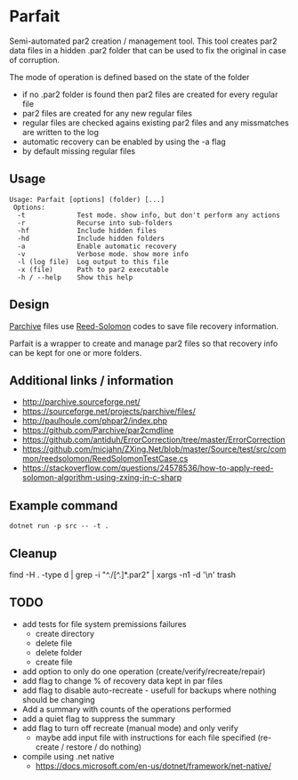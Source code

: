 # Parfait #
Semi-automated par2 creation / management tool.
This tool creates par2 data files in a hidden .par2 folder that can be used to fix the original in case of corruption.

The mode of operation is defined based on the state of the folder
* if no .par2 folder is found then par2 files are created for every regular file
* par2 files are created for any new regular files
* regular files are checked agains existing par2 files and any missmatches are written to the log
* automatic recovery can be enabled by using the -a flag
* by default missing regular files 

## Usage ##
```
Usage: Parfait [options] (folder) [...]
 Options:
  -t             Test mode. show info, but don't perform any actions
  -r             Recurse into sub-folders
  -hf            Include hidden files
  -hd            Include hidden folders
  -a             Enable automatic recovery
  -v             Verbose mode. show more info
  -l (log file)  Log output to this file
  -x (file)      Path to par2 executable
  -h / --help    Show this help
```

## Design ##
[Parchive](http://parchive.sourceforge.net/) files use [Reed-Solomon](https://en.wikipedia.org/wiki/Reed-Solomon_error_correction) codes to save file recovery information.

Parfait is a wrapper to create and manage par2 files so that recovery info can be kept for one or more folders.

## Additional links / information ##
* http://parchive.sourceforge.net/
* https://sourceforge.net/projects/parchive/files/
* http://paulhoule.com/phpar2/index.php
* https://github.com/Parchive/par2cmdline
* https://github.com/antiduh/ErrorCorrection/tree/master/ErrorCorrection
* https://github.com/micjahn/ZXing.Net/blob/master/Source/test/src/common/reedsolomon/ReedSolomonTestCase.cs
* https://stackoverflow.com/questions/24578536/how-to-apply-reed-solomon-algorithm-using-zxing-in-c-sharp

## Example command
`dotnet run -p src -- -t .`

## Cleanup
find -H . -type d | grep -i "^./[^\.]*\.par2" | xargs -n1 -d '\n' trash

## TODO
* add tests for file system premissions failures
  * create directory
  * delete file
  * delete folder
  * create file
* add option to only do one operation (create/verify/recreate/repair)
* add flag to change % of recovery data kept in par files
* add flag to disable auto-recreate - usefull for backups where nothing should be changing
* Add a summary with counts of the operations performed
* add a quiet flag to suppress the summary
* add flag to turn off recreate (manual mode) and only verify
  * maybe add input file with instructions for each file specified (re-create / restore / do nothing)
* compile using .net native
  * https://docs.microsoft.com/en-us/dotnet/framework/net-native/